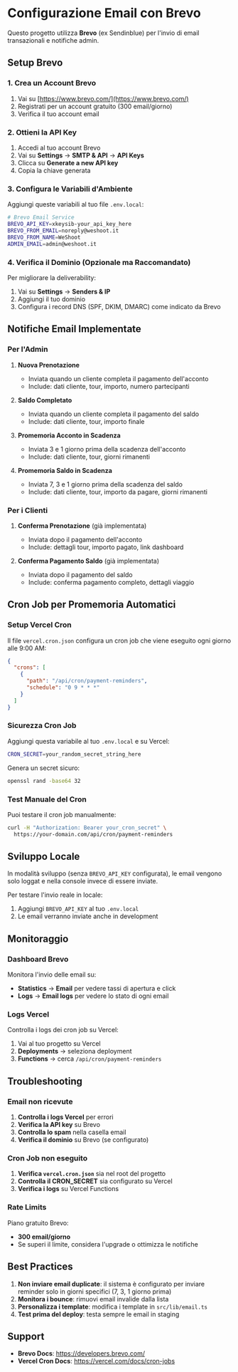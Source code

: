 # Configurazione Email con Brevo

Questo progetto utilizza **Brevo** (ex Sendinblue) per l'invio di email transazionali e notifiche admin.

## Setup Brevo

### 1. Crea un Account Brevo
1. Vai su [https://www.brevo.com/](https://www.brevo.com/)
2. Registrati per un account gratuito (300 email/giorno)
3. Verifica il tuo account email

### 2. Ottieni la API Key
1. Accedi al tuo account Brevo
2. Vai su **Settings** → **SMTP & API** → **API Keys**
3. Clicca su **Generate a new API key**
4. Copia la chiave generata

### 3. Configura le Variabili d'Ambiente

Aggiungi queste variabili al tuo file `.env.local`:

```bash
# Brevo Email Service
BREVO_API_KEY=xkeysib-your_api_key_here
BREVO_FROM_EMAIL=noreply@weshoot.it
BREVO_FROM_NAME=WeShoot
ADMIN_EMAIL=admin@weshoot.it
```

### 4. Verifica il Dominio (Opzionale ma Raccomandato)

Per migliorare la deliverability:

1. Vai su **Settings** → **Senders & IP**
2. Aggiungi il tuo dominio
3. Configura i record DNS (SPF, DKIM, DMARC) come indicato da Brevo

## Notifiche Email Implementate

### Per l'Admin

1. **Nuova Prenotazione**
   - Inviata quando un cliente completa il pagamento dell'acconto
   - Include: dati cliente, tour, importo, numero partecipanti

2. **Saldo Completato**
   - Inviata quando un cliente completa il pagamento del saldo
   - Include: dati cliente, tour, importo finale

3. **Promemoria Acconto in Scadenza**
   - Inviata 3 e 1 giorno prima della scadenza dell'acconto
   - Include: dati cliente, tour, giorni rimanenti

4. **Promemoria Saldo in Scadenza**
   - Inviata 7, 3 e 1 giorno prima della scadenza del saldo
   - Include: dati cliente, tour, importo da pagare, giorni rimanenti

### Per i Clienti

1. **Conferma Prenotazione** (già implementata)
   - Inviata dopo il pagamento dell'acconto
   - Include: dettagli tour, importo pagato, link dashboard

2. **Conferma Pagamento Saldo** (già implementata)
   - Inviata dopo il pagamento del saldo
   - Include: conferma pagamento completo, dettagli viaggio

## Cron Job per Promemoria Automatici

### Setup Vercel Cron

Il file `vercel.cron.json` configura un cron job che viene eseguito ogni giorno alle 9:00 AM:

```json
{
  "crons": [
    {
      "path": "/api/cron/payment-reminders",
      "schedule": "0 9 * * *"
    }
  ]
}
```

### Sicurezza Cron Job

Aggiungi questa variabile al tuo `.env.local` e su Vercel:

```bash
CRON_SECRET=your_random_secret_string_here
```

Genera un secret sicuro:
```bash
openssl rand -base64 32
```

### Test Manuale del Cron

Puoi testare il cron job manualmente:

```bash
curl -H "Authorization: Bearer your_cron_secret" \
  https://your-domain.com/api/cron/payment-reminders
```

## Sviluppo Locale

In modalità sviluppo (senza `BREVO_API_KEY` configurata), le email vengono solo loggat e nella console invece di essere inviate.

Per testare l'invio reale in locale:
1. Aggiungi `BREVO_API_KEY` al tuo `.env.local`
2. Le email verranno inviate anche in development

## Monitoraggio

### Dashboard Brevo

Monitora l'invio delle email su:
- **Statistics** → **Email** per vedere tassi di apertura e click
- **Logs** → **Email logs** per vedere lo stato di ogni email

### Logs Vercel

Controlla i logs dei cron job su Vercel:
1. Vai al tuo progetto su Vercel
2. **Deployments** → seleziona deployment
3. **Functions** → cerca `/api/cron/payment-reminders`

## Troubleshooting

### Email non ricevute

1. **Controlla i logs Vercel** per errori
2. **Verifica la API key** su Brevo
3. **Controlla lo spam** nella casella email
4. **Verifica il dominio** su Brevo (se configurato)

### Cron Job non eseguito

1. **Verifica `vercel.cron.json`** sia nel root del progetto
2. **Controlla il CRON_SECRET** sia configurato su Vercel
3. **Verifica i logs** su Vercel Functions

### Rate Limits

Piano gratuito Brevo:
- **300 email/giorno**
- Se superi il limite, considera l'upgrade o ottimizza le notifiche

## Best Practices

1. **Non inviare email duplicate**: il sistema è configurato per inviare reminder solo in giorni specifici (7, 3, 1 giorno prima)
2. **Monitora i bounce**: rimuovi email invalide dalla lista
3. **Personalizza i template**: modifica i template in `src/lib/email.ts`
4. **Test prima del deploy**: testa sempre le email in staging

## Support

- **Brevo Docs**: https://developers.brevo.com/
- **Vercel Cron Docs**: https://vercel.com/docs/cron-jobs

